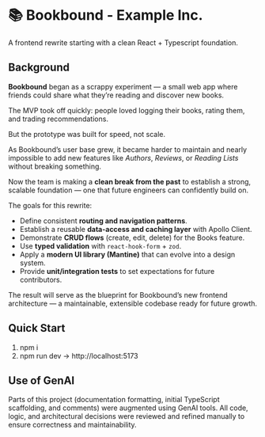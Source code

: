 # 📚 Bookbound - Example Inc.

A frontend rewrite starting with a clean React + Typescript foundation.

## Background

**Bookbound** began as a scrappy experiment — a small web app where friends could share what they’re reading and discover new books.

The MVP took off quickly: people loved logging their books, rating them, and trading recommendations.

But the prototype was built for speed, not scale.

As Bookbound’s user base grew, it became harder to maintain and nearly impossible to add new features like _Authors_, _Reviews_, or _Reading Lists_ without breaking something.

Now the team is making a **clean break from the past** to establish a strong, scalable foundation — one that future engineers can confidently build on.

The goals for this rewrite:

- Define consistent **routing and navigation patterns**.
- Establish a reusable **data-access and caching layer** with Apollo Client.
- Demonstrate **CRUD flows** (create, edit, delete) for the Books feature.
- Use **typed validation** with `react-hook-form` + `zod`.
- Apply a **modern UI library (Mantine)** that can evolve into a design system.
- Provide **unit/integration tests** to set expectations for future contributors.

The result will serve as the blueprint for Bookbound’s new frontend architecture — a maintainable, extensible codebase ready for future growth.

## Quick Start

1. npm i
2. npm run dev → http://localhost:5173

## Use of GenAI

Parts of this project (documentation formatting, initial TypeScript scaffolding, and comments)
were augmented using GenAI tools. All code, logic, and architectural decisions were reviewed
and refined manually to ensure correctness and maintainability.
